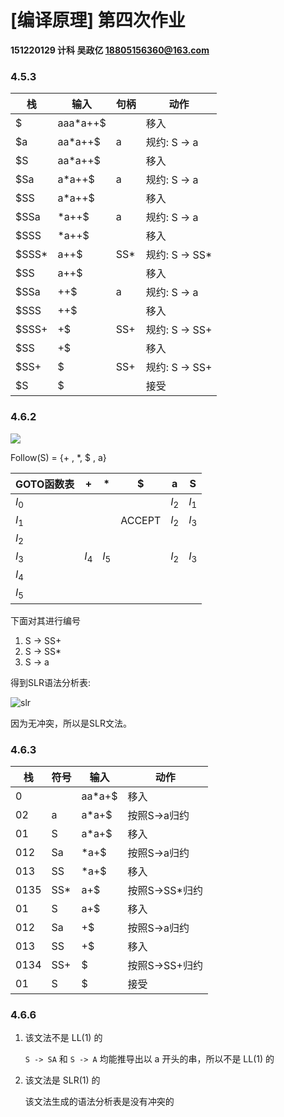 # [编译原理] 第四次作业
**151220129 计科 吴政亿 18805156360@163.com**

### 4.5.3

<table>
    <thead>
        <tr>
            <th>栈</th>
            <th>输入</th>
            <th>句柄</th>
            <th>动作</th>
        </tr>
    </thead>
    <tbody>
        <tr>
            <td>$</td>
            <td>aaa*a++$</td>
            <td></td>
            <td>移入</td>
        </tr>
        <tr>
            <td>$a</td>
            <td>aa*a++$</td>
            <td>a</td>
            <td>规约: S -> a</td>
        </tr>
        <tr>
            <td>$S</td>
            <td>aa*a++$</td>
            <td></td>
            <td>移入</td>
        </tr>
        <tr>
            <td>$Sa</td>
            <td>a*a++$</td>
            <td>a</td>
            <td>规约: S -> a</td>
        </tr>
        <tr>
            <td>$SS</td>
            <td>a*a++$</td>
            <td></td>
            <td>移入</td>
        </tr>
        <tr>
            <td>$SSa</td>
            <td>*a++$</td>
            <td>a</td>
            <td>规约: S -> a</td>
        </tr>
        <tr>
            <td>$SSS</td>
            <td>*a++$</td>
            <td></td>
            <td>移入</td>
        </tr>
        <tr>
            <td>$SSS*</td>
            <td>a++$</td>
            <td>SS*</td>
            <td>规约: S -> SS*</td>
        </tr>
        <tr>
            <td>$SS</td>
            <td>a++$</td>
            <td></td>
            <td>移入</td>
        </tr>
        <tr>
            <td>$SSa</td>
            <td>++$</td>
            <td>a</td>
            <td>规约: S -> a</td>
        </tr>
        <tr>
            <td>$SSS</td>
            <td>++$</td>
            <td></td>
            <td>移入</td>
        </tr>
        <tr>
            <td>$SSS+</td>
            <td>+$</td>
            <td>SS+</td>
            <td>规约: S -> SS+</td>
        </tr>
        <tr>
            <td>$SS</td>
            <td>+$</td>
            <td></td>
            <td>移入</td>
        </tr>
        <tr>
            <td>$SS+</td>
            <td>$</td>
            <td>SS+</td>
            <td>规约: S -> SS+</td>
        </tr>
        <tr>
            <td>$S</td>
            <td>$</td>
            <td></td>
            <td>接受</td>
        </tr>
    </tbody>
</table>

### 4.6.2

![](https://img-blog.csdn.net/20180403203930980?watermark/2/text/aHR0cHM6Ly9ibG9nLmNzZG4ubmV0L2p1c3RpY2Uw/font/5a6L5L2T/fontsize/400/fill/I0JBQkFCMA==/dissolve/70)

Follow(S) = {+ , *, $ , a}

| GOTO函数表 | +     | *     | $      | a     | S     |
|---------|-------|-------|--------|-------|-------|
| $I_0$   |       |       |        | $I_2$ | $I_1$ |
| $I_1$   |       |       | ACCEPT | $I_2$ | $I_3$ |
| $I_2$   |       |       |        |       |       |
| $I_3$   | $I_4$ | $I_5$ |        | $I_2$ | $I_3$ |
| $I_4$   |       |       |        |       |       |
| $I_5$   |       |       |        |       |       |


下面对其进行编号
1. S -> SS+
2. S -> SS*
3. S -> a

得到SLR语法分析表:

![slr](https://img-blog.csdn.net/20180403211914653?watermark/2/text/aHR0cHM6Ly9ibG9nLmNzZG4ubmV0L2p1c3RpY2Uw/font/5a6L5L2T/fontsize/400/fill/I0JBQkFCMA==/dissolve/70)

因为无冲突，所以是SLR文法。

### 4.6.3

| 栈    | 符号  | 输入     | 动作         |
|------|-----|--------|------------|
| 0    |     | aa*a+$ | 移入         |
| 02   | a   | a*a+$  | 按照S->a归约   |
| 01   | S   | a*a+$  | 移入         |
| 012  | Sa  | *a+$   | 按照S->a归约   |
| 013  | SS  | *a+$   | 移入         |
| 0135 | SS* | a+$    | 按照S->SS*归约 |
| 01   | S   | a+$    | 移入         |
| 012  | Sa  | +$     | 按照S->a归约   |
| 013  | SS  | +$     | 移入         |
| 0134 | SS+ | $      | 按照S->SS+归约 |
| 01   | S   | $      | 接受         |

### 4.6.6

1. 该文法不是 LL(1) 的

    `S -> SA` 和 `S -> A` 均能推导出以 a 开头的串，所以不是 LL(1) 的

2. 该文法是 SLR(1) 的

    该文法生成的语法分析表是没有冲突的
